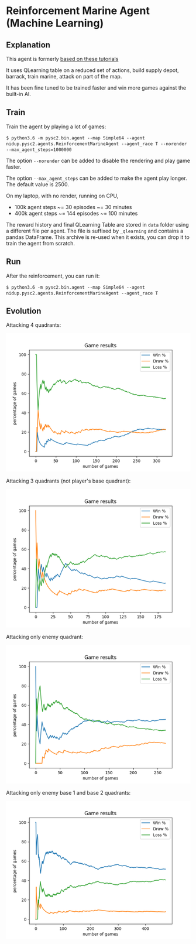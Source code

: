 Reinforcement Marine Agent (Machine Learning)
=============================================

Explanation
-----------

This agent is formerly [based on these tutorials](https://itnext.io/build-a-sparse-reward-pysc2-agent-a44e94ba5255)

It uses QLearning table on a reduced set of actions, build supply depot, barrack, train marine, attack on part of the map.

It has been fine tuned to be trained faster and win more games against the built-in AI.

Train
-----

Train the agent by playing a lot of games:
```
$ python3.6 -m pysc2.bin.agent --map Simple64 --agent nidup.pysc2.agents.ReinforcementMarineAgent --agent_race T --norender --max_agent_steps=1000000
```

The option `--norender` can be added to disable the rendering and play game faster.

The option `--max_agent_steps` can be added to make the agent play longer. The default value is 2500.

On my laptop, with no render, running on CPU,
 - 100k agent steps ~= 30 episodes ~= 30 minutes
 - 400k agent steps ~= 144 episodes ~= 100 minutes

The reward history and final QLearning Table are stored in `data` folder using a different file per agent.
The file is suffixed by `_qlearning` and contains a pandas DataFrame.
This archive is re-used when it exists, you can drop it to train the agent from scratch.

Run
---

After the reinforcement, you can run it:

```
$ python3.6 -m pysc2.bin.agent --map Simple64 --agent nidup.pysc2.agents.ReinforcementMarineAgent --agent_race T
```

Evolution
---------

Attacking 4 quadrants:

![Image of ReinforcementMarineAgent 1](ReinforcementMarineAgent_4quadrants.png)

Attacking 3 quadrants (not player's base quadrant):

![Image of ReinforcementMarineAgent 2](ReinforcementMarineAgent_excludingplayerbase.png)

Attacking only enemy quadrant:

![Image of ReinforcementMarineAgent 3](ReinforcementMarineAgent_enemyb1.png)

Attacking only enemy base 1 and base 2 quadrants:

![Image of ReinforcementMarineAgent 4](ReinforcementMarineAgent_enemyb1andb2.png)
